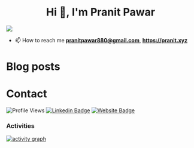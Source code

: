 <h1 align="center">Hi 👋, I'm Pranit Pawar</h1> 

![](https://komarev.com/ghpvc/?username=pranit-p&color=green)



- 📫 How to reach me **pranitpawar880@gmail.com**, **https://pranit.xyz** 


# Blog posts
<!-- BLOG-POST-LIST:START -->
<!-- BLOG-POST-LIST:END -->


# Contact

![Profile Views](https://komarev.com/ghpvc/?username=pranit-p&color=brightgreen&style=for-the-badge)
[![Linkedin Badge](https://img.shields.io/badge/-LinkedIN-blue?style=for-the-badge&logo=Linkedin&logoColor=white&link=https://www.linkedin.com/in/pranit-7/)](https://www.linkedin.com/in/pranit-7/)
[![Website Badge](https://img.shields.io/badge/-pranit.xyz-47CCCC?style=for-the-badge&logo=Google-Chrome&logoColor=white&link=https://pranit.xyz)](https://pranit.xyz)



### Activities

[![activity graph](https://github-readme-activity-graph.vercel.app/graph?username=pranit-p&theme=shadow-green&custom_title=Pranit%20Activity%20Graph&hide_border=false)](https://github.com/pranit-p/github-readme-activity-graph)

